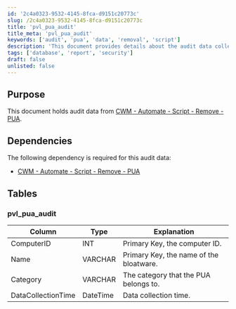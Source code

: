 ```yaml
---
id: '2c4a0323-9532-4145-8fca-d9151c20773c'
slug: /2c4a0323-9532-4145-8fca-d9151c20773c
title: 'pvl_pua_audit'
title_meta: 'pvl_pua_audit'
keywords: ['audit', 'pua', 'data', 'removal', 'script']
description: 'This document provides details about the audit data collected for the removal of potentially unwanted applications (PUAs) using a specific script in ConnectWise Automate. It includes information on dependencies and the structure of the audit data table.'
tags: ['database', 'report', 'security']
draft: false
unlisted: false
---
```


## Purpose

This document holds audit data from [CWM - Automate - Script - Remove - PUA](/docs/dd7d4c4a-ee5a-46c1-bc19-5cfd16584ecf).

## Dependencies

The following dependency is required for this audit data:

- [CWM - Automate - Script - Remove - PUA](/docs/dd7d4c4a-ee5a-46c1-bc19-5cfd16584ecf)

## Tables

### pvl_pua_audit

| Column              | Type     | Explanation                              |
|---------------------|----------|------------------------------------------|
| ComputerID          | INT      | Primary Key, the computer ID.           |
| Name                | VARCHAR  | Primary Key, the name of the bloatware. |
| Category            | VARCHAR  | The category that the PUA belongs to.   |
| DataCollectionTime  | DateTime | Data collection time.                    |


